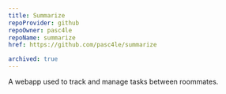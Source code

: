 ```yaml
---
title: Summarize
repoProvider: github
repoOwner: pasc4le
repoName: summarize
href: https://github.com/pasc4le/summarize

archived: true
---
```


A webapp used to track and manage tasks between roommates.
